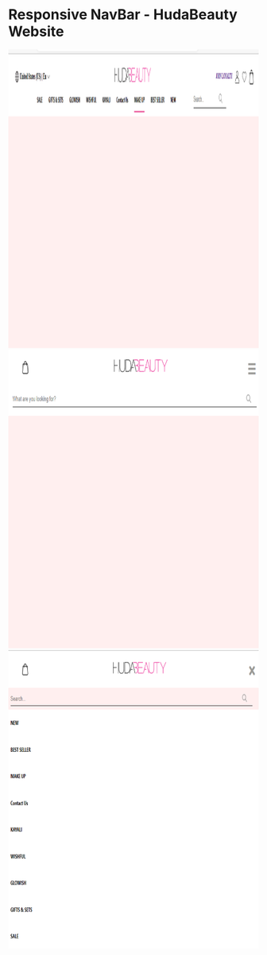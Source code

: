 
# Responsive NavBar - HudaBeauty Website

<img src="https://github.com/alaaqzaih/NavBar-HudaBeauty/blob/main/navbar1.png" width="1000" height="600">
<img src="https://github.com/alaaqzaih/NavBar-HudaBeauty/blob/main/2.png" width="800" height="600">
<img src="https://github.com/alaaqzaih/NavBar-HudaBeauty/blob/main/3.png" width="800" height="600">
